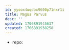 ```yaml
---
id: yyoox4uqdox9600p71nxr1i
title: Magus Parvus
desc: ''
updated: 1706891945637
created: 1706891938258
---
```


- repo: 